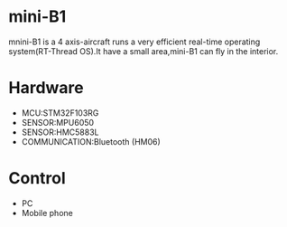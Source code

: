 # mini-B1 #

mnini-B1 is a 4 axis-aircraft runs a very efficient real-time operating system(RT-Thread OS).It have a small area,mini-B1 can fly in the interior.


# Hardware #

* MCU:STM32F103RG
* SENSOR:MPU6050
* SENSOR:HMC5883L
* COMMUNICATION:Bluetooth (HM06)

# Control #
* PC
* Mobile phone